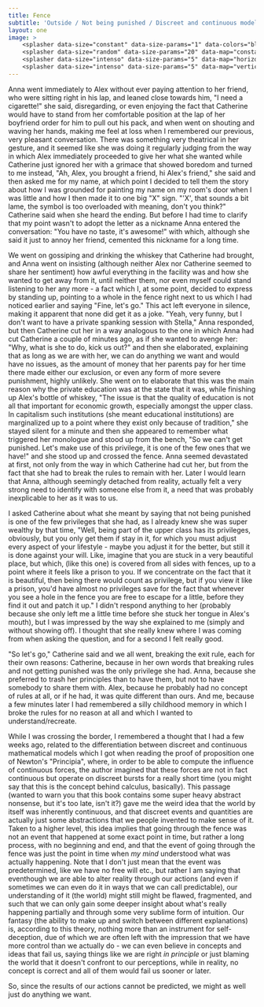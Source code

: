 ```yaml
---
title: Fence
subtitle: 'Outside / Not being punished / Discreet and continuous models'
layout: one
image: >
    <splasher data-size="constant" data-size-params="1" data-colors="black" data-map="fractal" data-params="111"></splasher>
    <splasher data-size="random" data-size-params="20" data-map="constant" data-params="1000"></splasher>
    <splasher data-size="intenso" data-size-params="5" data-map="horizontalLines" data-params="4"></splasher>
    <splasher data-size="intenso" data-size-params="5" data-map="verticalLines" data-params="5"></splasher>
---
```


Anna went immediately to Alex without ever paying attention to her friend, who were sitting right in his lap, and leaned close towards him,  <span class="voice-anna">"I need a cigarette!" </span>she said, disregarding, or even enjoying the fact that Catherine would have to stand from her comfortable position at the lap of her boyfriend order for him to pull out his pack, and when went on shouting and waving her hands, making me feel at loss when I remembered our previous, very pleasant conversation. There was something very theatrical in her gesture, and it seemed like she was doing it regularly judging from the way in which Alex immediately proceeded to give her what she wanted while Catherine just ignored her with a grimace that showed boredom and turned to me instead,  <span class="voice-cathy">"Ah, Alex, you brought a friend, hi Alex's friend," </span>she said and then asked me for my name, at which point I decided to tell them the story about how I was grounded for painting my name on my room's door when I was little and how I then made it to one big "X" sign.  <span class="voice-cathy">"'X', that sounds a bit lame, the symbol is too overloaded with meaning, don't you think?" </span>Catherine said when she heard the ending. But before I had time to clarify that my point wasn't to adopt the letter as a nickname Anna entered the conversation:  <span class="voice-anna">"You have no taste, it's awesome!" </span>with which, although she said it just to annoy her friend, cemented this nickname for a long time.

We went on gossiping and drinking the whiskey that Catherine had brought, and Anna went on insisting (although neither Alex nor Catherine seemed to share her sentiment) how awful everything in the facility was and how she wanted to get away from it, until neither them, nor even myself could stand listening to her any more - a fact which I, at some point, decided to express by standing up, pointing to a whole in the fence right next to us which I had noticed earlier and saying  <span class="voice-maxim">"Fine, let's go." </span>This act left everyone in silence, making it apparent that none did get it as a joke.  <span class="voice-anna">"Yeah, very funny, but I don't want to have a private spanking session with Stella," </span>Anna responded, but then Catherine cut her in a way analogous to the one in which Anna had cut Catherine a couple of minutes ago, as if she wanted to avenge her:  <span class="voice-cathy">"Why, what is she to do, kick us out?" </span>and then she elaborated, explaining that as long as we are with her, we can do anything we want and would have no issues, as the amount of money that her parents pay for her time there made either our exclusion, or even any form of more severe punishment, highly unlikely. She went on to elaborate that this was the main reason why the private education was at the state that it was, while finishing up Alex's bottle of whiskey,  <span class="voice-cathy">"The issue is that the quality of education is not all that important for economic growth, especially amongst the upper class. In capitalism such institutions (she meant educational institutions) are marginalized up to a point where they exist only because of tradition," </span>she stayed silent for a minute and then she appeared to remember what triggered her monologue and stood up from the bench,  <span class="voice-cathy">"So we can't get punished. Let's make use of this privilege, it is one of the few ones that we have!" </span>and she stood up and crossed the fence. Anna seemed devastated at first, not only from the way in which Catherine had cut her, but from the fact that she had to break the rules to remain with her. Later I would learn that Anna, although seemingly detached from reality, actually felt a very strong need to identify with someone else from it, a need that was probably inexplicable to her as it was to us. 

I asked Catherine about what she meant by saying that not being punished is one of the few privileges that she had, as I already knew she was super wealthy by that time,  <span class="voice-cathy">"Well, being part of the upper class has its privileges, obviously, but you only get them if stay in it, for which you must adjust every aspect of your lifestyle - maybe you adjust it for the better, but still it is done against your will. Like, imagine that you are stuck in a very beautiful place, but which, (like this one) is covered from all sides with fences, up to a point where it feels like a prison to you. If we concentrate on the fact that it is beautiful, then being there would count as privilege, but if you view it like a prison, you'd have almost no privileges save for the fact that whenever you see a hole in the fence you are free to escape for a little, before they find it out and patch it up." </span>I didn't respond anything to her (probably because she only left me a little time before she stuck her tongue in Alex's mouth), but I was impressed by the way she explained to me (simply and without showing off). I thought that she really knew where I was coming from when asking the question, and for a second I felt really good.

 <span class="voice-cathy">"So let's go," </span>Catherine said and we all went, breaking the exit rule, each for their own reasons: Catherine, because in her own words that breaking rules and not getting punished was the only privilege she had. Anna, because she preferred to trash her principles than to have them, but not to have somebody to share them with. Alex, because he probably had no concept of rules at all, or if he had, it was quite different than ours. And me, because a few minutes later I had remembered a silly childhood memory in which I broke the rules for no reason at all and which I wanted to understand/recreate.

While I was crossing the border, I remembered a thought that I had a few weeks ago, related to the differentiation between discreet and continuous mathematical models which I got when reading the proof of proposition one of Newton's "Principia", where, in order to be able to compute the influence of continuous forces, the author imagined that these forces are not in fact continuous but operate on discreet bursts for a really short time (you might say that this is the concept behind calculus, basically). This passage (wanted to warn you that this book contains some super heavy abstract nonsense, but it's too late, isn't it?) gave me the weird idea that the world by itself was inherently continuous, and that discreet events and quantities are actually just some abstractions that we people invented to make sense of it. Taken to a higher level, this idea implies that going through the fence was not an event that happened at some exact point in time, but rather a long process, with no beginning and end, and that the event of going through the fence was just the point in time when *my mind* understood what was actually happening. Note that I don't just mean that the event was predetermined, like we have no free will etc., but rather I am saying that eventhough we are able to alter reality through our actions (and even if sometimes we can even do it in ways that we can call predictable), our understanding of it (the world) might still might be flawed, fragmented, and such that we can only gain some deeper insight about what's really happening partially and through some very sublime form of intuition. Our fantasy (the ability to make up and switch between different explanations) is, according to this theory, nothing more than an instrument for self-deception, due of which we are often left with the impression that we have more control than we actually do - we can even believe in concepts and ideas that fail us, saying things like we are right *in principle* or just blaming the world that it doesn't confront to our perceptions, while in reality, no concept is correct and all of them would fail us sooner or later.

So, since the results of our actions cannot be predicted, we might as well just do anything we want.

